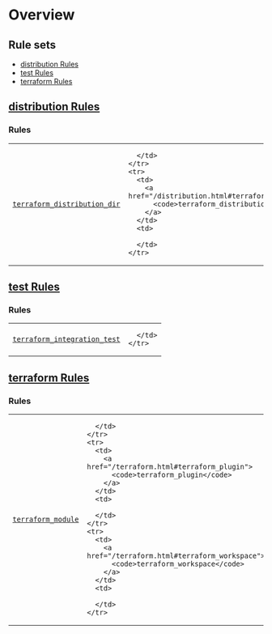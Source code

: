 
# Overview


<nav class="toc">
  <h2>Rule sets</h2>
  <ul>
    <li><a href="#distribution">distribution Rules</a></li>
    <li><a href="#test">test Rules</a></li>
    <li><a href="#terraform">terraform Rules</a></li>
  </ul>
</nav>

<h2><a href="/distribution.html" id="distribution">distribution Rules</a></h2>

<h3>Rules</h3>
<table class="overview-table">
  <colgroup>
    <col class="col-name" />
    <col class="col-description" />
  </colgroup>
  <tbody>
    <tr>
      <td>
        <a href="/distribution.html#terraform_distribution_dir">
          <code>terraform_distribution_dir</code>
        </a>
      </td>
      <td>
        
      </td>
    </tr>
    <tr>
      <td>
        <a href="/distribution.html#terraform_distribution_publisher">
          <code>terraform_distribution_publisher</code>
        </a>
      </td>
      <td>
        
      </td>
    </tr>
  </tbody>
</table>
<h2><a href="/test.html" id="test">test Rules</a></h2>

<h3>Rules</h3>
<table class="overview-table">
  <colgroup>
    <col class="col-name" />
    <col class="col-description" />
  </colgroup>
  <tbody>
    <tr>
      <td>
        <a href="/test.html#terraform_integration_test">
          <code>terraform_integration_test</code>
        </a>
      </td>
      <td>
        
      </td>
    </tr>
  </tbody>
</table>
<h2><a href="/terraform.html" id="terraform">terraform Rules</a></h2>

<h3>Rules</h3>
<table class="overview-table">
  <colgroup>
    <col class="col-name" />
    <col class="col-description" />
  </colgroup>
  <tbody>
    <tr>
      <td>
        <a href="/terraform.html#terraform_module">
          <code>terraform_module</code>
        </a>
      </td>
      <td>
        
      </td>
    </tr>
    <tr>
      <td>
        <a href="/terraform.html#terraform_plugin">
          <code>terraform_plugin</code>
        </a>
      </td>
      <td>
        
      </td>
    </tr>
    <tr>
      <td>
        <a href="/terraform.html#terraform_workspace">
          <code>terraform_workspace</code>
        </a>
      </td>
      <td>
        
      </td>
    </tr>
  </tbody>
</table>
